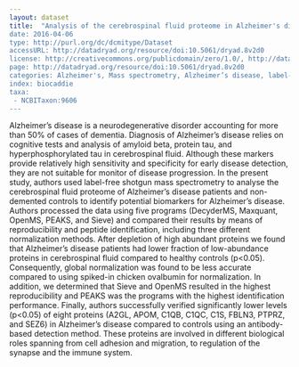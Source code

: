 ```yaml
---
layout: dataset
title:  "Analysis of the cerebrospinal fluid proteome in Alzheimer's disease
date: 2016-04-06
type: http://purl.org/dc/dcmitype/Dataset
accessURL: http://datadryad.org/resource/doi:10.5061/dryad.8v2d0
license: http://creativecommons.org/publicdomain/zero/1.0/, http://datadryad.org/pages/policies
page: http://datadryad.org/resource/doi:10.5061/dryad.8v2d0
categories: Alzheimer's, Mass spectrometry, Alzheimer’s disease, label-free quantitative, cerebrospinal fluid, mass data evaluation, Decyder software, Maxquant software, OpenMS software, PEAKS software, Sieve software
index: biocaddie
taxa:
 - NCBITaxon:9606
---
```


Alzheimer’s disease is a neurodegenerative disorder accounting for more than 50% of cases of dementia. Diagnosis of Alzheimer’s disease relies on cognitive tests and analysis of amyloid beta, protein tau, and hyperphosphorylated tau in cerebrospinal fluid. Although these markers provide relatively high sensitivity and specificity for early disease detection, they are not suitable for monitor of disease progression. In the present study, authors used label-free shotgun mass spectrometry to analyse the cerebrospinal fluid proteome of Alzheimer’s disease patients and non-demented controls to identify potential biomarkers for Alzheimer’s disease. Authors processed the data using five programs (DecyderMS, Maxquant, OpenMS, PEAKS, and Sieve) and compared their results by means of reproducibility and peptide identification, including three different normalization methods. After depletion of high abundant proteins we found that Alzheimer’s disease patients had lower fraction of low-abundance proteins in cerebrospinal fluid compared to healthy controls (p<0.05). Consequently, global normalization was found to be less accurate compared to using spiked-in chicken ovalbumin for normalization. In addition, we determined that Sieve and OpenMS resulted in the highest reproducibility and PEAKS was the programs with the highest identification performance. Finally, authors successfully verified significantly lower levels (p<0.05) of eight proteins (A2GL, APOM, C1QB, C1QC, C1S, FBLN3, PTPRZ, and SEZ6) in Alzheimer’s disease compared to controls using an antibody-based detection method. These proteins are involved in different biological roles spanning from cell adhesion and migration, to regulation of the synapse and the immune system.


